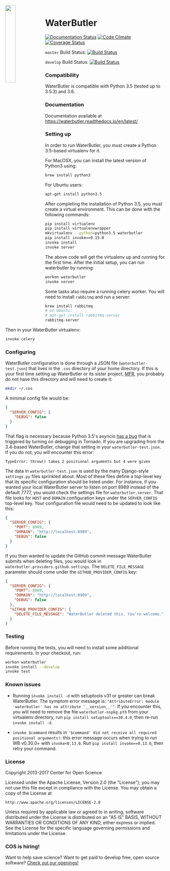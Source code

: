 <img src="/docs/waterbutler.png?raw=true" width="25%" style="float:left;">

# WaterButler

[![Documentation Status](https://readthedocs.org/projects/waterbutler/badge/?version=latest)](http://waterbutler.readthedocs.org/en/latest/?badge=latest)
[![Code Climate](https://codeclimate.com/github/CenterForOpenScience/waterbutler/badges/gpa.svg)](https://codeclimate.com/github/CenterForOpenScience/waterbutler)
[![Coverage Status](https://coveralls.io/repos/github/CenterForOpenScience/waterbutler/badge.svg)](https://coveralls.io/github/CenterForOpenScience/waterbutler)

`master` Build Status: [![Build Status](https://travis-ci.org/CenterForOpenScience/waterbutler.svg?branch=master)](https://travis-ci.org/CenterForOpenScience/waterbutler)

`develop` Build Status: [![Build Status](https://travis-ci.org/CenterForOpenScience/waterbutler.svg?branch=develop)](https://travis-ci.org/CenterForOpenScience/waterbutler)

### Compatibility

WaterButler is compatible with Python 3.5 (tested up to 3.5.3) and 3.6.

### Documentation

Documentation available at https://waterbutler.readthedocs.io/en/latest/

### Setting up

In order to run WaterButler, you must create a Python 3.5-based virtualenv for it.

For MacOSX, you can install the latest version of Python3 using:

```bash
brew install python3
```

For Ubuntu users:

```bash
apt-get install python3.5
```

After completing the installation of Python 3.5, you must create a virtual environment. This can be done with the following commands:

```bash
pip install virtualenv
pip install virtualenvwrapper
mkvirtualenv --python=python3.5 waterbutler
pip install invoke==0.15.0
invoke install
invoke server
```

The above code will get the virtualenv up and running for the first time.  After the initial setup, you can run waterbutler by running:

```bash
workon waterbutler
invoke server
```

Some tasks also require a running celery worker.  You will need to install `rabbitmq` and run a server:

```bash
brew install rabbitmq
# on Ubuntu:
# apt-get install rabbitmq-server
rabbitmq-server
```

Then in your WaterButler virtualenv:

```bash
invoke celery
```

### Configuring

WaterButler configuration is done through a JSON file (`waterbutler-test.json`) that lives in the `.cos` directory of your home directory.  If this is your first time setting up WaterButler or its sister project, [MFR](https://github.com/CenterForOpenScience/modular-file-renderer/), you probably do not have this directory and will need to create it:

```bash
mkdir ~/.cos
```

A minimal config file would be:

```json
{
  "SERVER_CONFIG": {
    "DEBUG": false
  }
}
```

That flag is necessary because Python 3.5's asyncio [has a bug](https://bugs.python.org/issue25394) that is triggered by turning on debugging in Tornado. If you are upgrading from the 3.4-based WaterButler, change that setting in your `waterbutler-test.json`. If you do not, you will encounter this error:

```
TypeError: throw() takes 2 positional arguments but 4 were given
```

The data in `waterbutler-test.json` is used by the many Django-style `settings.py` files sprinkled about.  Most of these files define a top-level key that its specific configuration should be listed under.  For instance, if you wanted your local WaterButler server to listen on port 8989 instead of the default 7777, you would check the settings file for `waterbutler.server`.  That file looks for `HOST` and `DOMAIN` configuration keys under the `SERVER_CONFIG` top-level key.  Your configuration file would need to be updated to look like this:

```json
{
  "SERVER_CONFIG": {
    "PORT": 8989,
    "DOMAIN": "http://localhost:8989",
    "DEBUG": false
  }
}
```

If you then wanted to update the GitHub commit message WaterButler submits when deleting files, you would look in `waterbutler.providers.github.settings`. The `DELETE_FILE_MESSAGE` parameter should come under the `GITHUB_PROVIDER_CONFIG` key:

```json
{
  "SERVER_CONFIG": {
    "PORT": 8989,
    "DOMAIN": "http://localhost:8989",
    "DEBUG": false
  },
  "GITHUB_PROVIDER_CONFIG": {
    "DELETE_FILE_MESSAGE": "WaterButler deleted this. You're welcome."
  }
}
```

### Testing

Before running the tests, you will need to install some additional requirements. In your checkout, run:

```bash
workon waterbutler
invoke install --develop
invoke test
```

### Known issues

- Running `invoke install -d` with setuptools v31 or greater can break WaterButler.  The symptom error message is: `"AttributeError: module 'waterbutler' has no attribute '__version__'"`.  If you encounter this, you will need to remove the file `waterbutler-nspkg.pth` from your virtualenv directory, run `pip install setuptools==30.4.0`, then re-run `invoke install -d`.

- `invoke $command` results in `'$command' did not receive all required positional arguments!`: this error message occurs when trying to run WB v0.30.0+ with `invoke<0.13.0`.  Run `pip install invoke==0.13.0`, then retry your command.

### License

Copyright 2013-2017 Center for Open Science

Licensed under the Apache License, Version 2.0 (the "License");
you may not use this file except in compliance with the License.
You may obtain a copy of the License at

    http://www.apache.org/licenses/LICENSE-2.0

Unless required by applicable law or agreed to in writing, software
distributed under the License is distributed on an "AS IS" BASIS,
WITHOUT WARRANTIES OR CONDITIONS OF ANY KIND, either express or implied.
See the License for the specific language governing permissions and
limitations under the License.

### COS is hiring!

Want to help save science? Want to get paid to develop free, open source software? [Check out our openings!](https://cos.io/our-communities/jobs/)
